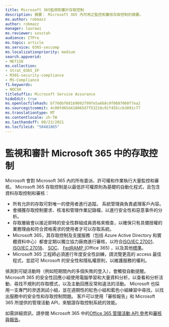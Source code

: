 ```yaml
---
title: Microsoft 365監視和審計存取控制
description: 摘要： Microsoft 365 內可用之監控和審核存取控制的摘要。
ms.author: robmazz
author: robmazz
manager: laurawi
ms.reviewer: sosstah
audience: ITPro
ms.topic: article
ms.service: O365-seccomp
ms.localizationpriority: medium
search.appverid:
- MET150
ms.collection:
- Strat_O365_IP
- M365-security-compliance
- MS-Compliance
f1.keywords:
- NOCSH
titleSuffix: Microsoft Service Assurance
hideEdit: true
ms.openlocfilehash: bf760bf68169092f99fe5a668c9f0087060f7ea2
ms.sourcegitcommit: 4c00fd65d418065d7f53216c91f455ccb3891c77
ms.translationtype: MT
ms.contentlocale: zh-TW
ms.lasthandoff: 08/23/2021
ms.locfileid: "58481865"
---
```

# <a name="monitoring-and-auditing-access-controls-in-microsoft-365"></a>監視和審計 Microsoft 365 中的存取控制

Microsoft 會對 Microsoft 365 內的所有委派、許可權和作業執行大量監控和審核。 Microsoft 365 存取控制是以最低許可權原則為基礎的自動化程式，且包含資料存取控制和審核：

- 所有允許的存取可對唯一的使用者進行追蹤。 系統管理員負責處理客戶內容。
- 會捕獲存取控制要求、核准和管理作業記錄檔，以進行安全性和惡意事件的分析。
- 存取層級會以接近即時的安全性群組成員資格來檢查，以確保只有具備授權的業務理由和符合資格需求的使用者才可以存取系統。
- Microsoft 365，其存取控制及支援服務（包括 Azure Active Directory 和實體資料中心）都會定期以獨立協力廠商進行審核，以符合[ISO/IEC 27001](https://www.microsoft.com/TrustCenter/Compliance/iso-iec-27001)、 [ISO/IEC 27018](https://www.microsoft.com/TrustCenter/Compliance/iso-iec-27018)、 [SOC](https://www.microsoft.com/TrustCenter/Compliance/SOC)、 [FedRAMP (](https://www.microsoft.com/TrustCenter/Compliance/FedRAMP)Office 365) ，以及其他[標準](https://www.microsoft.com/TrustCenter/Compliance?service=Office#Icons)。
- Microsoft 365 工程師必須進行年度安全性訓練，請流覽更高的 access 最佳程式，並認可 Microsoft 的安全性和隱私權原則，以維護服務的權利。

偵測到可疑活動時（例如短期間內的多個失敗的登入），會觸發自動提醒。 Microsoft 365 的安全性回應小組使用電腦學習和大量資料分析，以查看和分析活動、尋找不規則的存取模式，以及主動回應反常和違法的活動。 Microsoft 也採用一支專門的滲透測試小組，並在週期性的紅色小組和藍色小組練習中尋找，以找出服務中的安全性和存取控制問題。 客戶可以使用「審核報告」和 Microsoft 365 所提供的管理活動 API，來驗證存取控制系統的效能。

如需詳細資訊，請參閱 Microsoft 365 中的[Office 365 管理活動 API 參考](/office/office-365-management-api/office-365-management-activity-api-reference)和[審核與報告](assurance-auditing-and-reporting-overview.md)。
